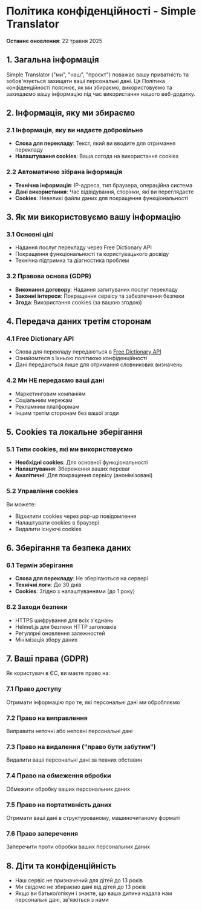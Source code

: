 
# Політика конфіденційності - Simple Translator

**Останнє оновлення**: 22 травня 2025

## 1. Загальна інформація

Simple Translator ("ми", "наш", "проєкт") поважає вашу приватність та зобов'язується захищати ваші персональні дані. Ця Політика конфіденційності пояснює, як ми збираємо, використовуємо та захищаємо вашу інформацію під час використання нашого веб-додатку.

## 2. Інформація, яку ми збираємо

### 2.1 Інформація, яку ви надаєте добровільно
- **Слова для перекладу**: Текст, який ви вводите для отримання перекладу
- **Налаштування cookies**: Ваша согода на використання cookies

### 2.2 Автоматично зібрана інформація
- **Технічна інформація**: IP-адреса, тип браузера, операційна система
- **Дані використання**: Час відвідування, сторінки, які ви переглядаєте
- **Cookies**: Невеликі файли даних для покращення функціональності

## 3. Як ми використовуємо вашу інформацію

### 3.1 Основні цілі
- Надання послуг перекладу через Free Dictionary API
- Покращення функціональності та користувацького досвіду
- Технічна підтримка та діагностика проблем

### 3.2 Правова основа (GDPR)
- **Виконання договору**: Надання запитуваних послуг перекладу
- **Законні інтереси**: Покращення сервісу та забезпечення безпеки
- **Згода**: Використання cookies (за вашою згодою)

## 4. Передача даних третім сторонам

### 4.1 Free Dictionary API
- Слова для перекладу передаються в [Free Dictionary API](https://dictionaryapi.dev/)
- Ознайомтеся з їхньою політикою конфіденційності
- Дані передаються лише для отримання словникових визначень

### 4.2 Ми НЕ передаємо ваші дані
- Маркетинговим компаніям
- Соціальним мережам
- Рекламним платформам
- Іншим третім сторонам без вашої згоди

## 5. Cookies та локальне зберігання

### 5.1 Типи cookies, які ми використовуємо
- **Необхідні cookies**: Для основної функціональності
- **Налаштування**: Збереження ваших переваг
- **Аналітичні**: Для покращення сервісу (анонімізовані)

### 5.2 Управління cookies
Ви можете:
- Відхилити cookies через pop-up повідомлення
- Налаштувати cookies в браузері
- Видалити існуючі cookies

## 6. Зберігання та безпека даних

### 6.1 Термін зберігання
- **Слова для перекладу**: Не зберігаються на сервері
- **Технічні логи**: До 30 днів
- **Cookies**: Згідно з налаштуваннями (до 1 року)

### 6.2 Заходи безпеки
- HTTPS шифрування для всіх з'єднань
- Helmet.js для безпеки HTTP заголовків
- Регулярні оновлення залежностей
- Мінімізація збору даних

## 7. Ваші права (GDPR)

Як користувач в ЄС, ви маєте право на:

### 7.1 Право доступу
Отримати інформацію про те, які персональні дані ми обробляємо

### 7.2 Право на виправлення
Виправити неточні або неповні персональні дані

### 7.3 Право на видалення ("право бути забутим")
Видалити ваші персональні дані за певних обставин

### 7.4 Право на обмеження обробки
Обмежити обробку ваших персональних даних

### 7.5 Право на портативність даних
Отримати ваші дані в структурованому, машиночитаному форматі

### 7.6 Право заперечення
Заперечити проти обробки ваших персональних даних

## 8. Діти та конфіденційність

- Наш сервіс не призначений для дітей до 13 років
- Ми свідомо не збираємо дані від дітей до 13 років
- Якщо ви батько/опікун і знаєте, що ваша дитина надала нам персональні дані, зв'яжіться з нами
